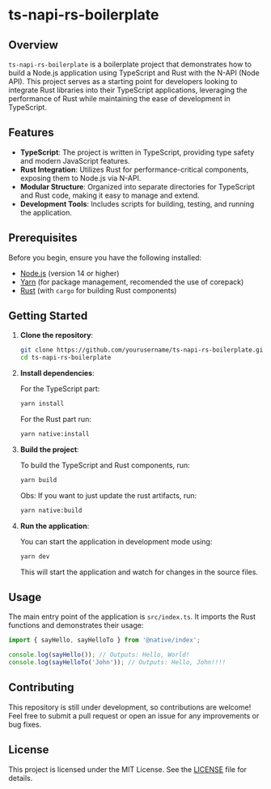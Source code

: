 # ts-napi-rs-boilerplate

## Overview

`ts-napi-rs-boilerplate` is a boilerplate project that demonstrates how to build a Node.js application using TypeScript and Rust with the N-API (Node API). This project serves as a starting point for developers looking to integrate Rust libraries into their TypeScript applications, leveraging the performance of Rust while maintaining the ease of development in TypeScript.

## Features

- **TypeScript**: The project is written in TypeScript, providing type safety and modern JavaScript features.
- **Rust Integration**: Utilizes Rust for performance-critical components, exposing them to Node.js via N-API.
- **Modular Structure**: Organized into separate directories for TypeScript and Rust code, making it easy to manage and extend.
- **Development Tools**: Includes scripts for building, testing, and running the application.

## Prerequisites

Before you begin, ensure you have the following installed:

- [Node.js](https://nodejs.org/) (version 14 or higher)
- [Yarn](https://yarnpkg.com/) (for package management, recomended the use of corepack)
- [Rust](https://www.rust-lang.org/) (with `cargo` for building Rust components)

## Getting Started

1. **Clone the repository**:

   ```bash
   git clone https://github.com/yourusername/ts-napi-rs-boilerplate.git
   cd ts-napi-rs-boilerplate
   ```

2. **Install dependencies**:

   For the TypeScript part:

   ```bash
   yarn install
   ```

   For the Rust part run:

   ```bash
   yarn native:install
   ```

3. **Build the project**:

   To build the TypeScript and Rust components, run:

   ```bash
   yarn build
   ```

   Obs: If you want to just update the rust artifacts, run:

   ```bash
   yarn native:build
   ```

4. **Run the application**:

   You can start the application in development mode using:

   ```bash
   yarn dev
   ```

   This will start the application and watch for changes in the source files.

## Usage

The main entry point of the application is `src/index.ts`. It imports the Rust functions and demonstrates their usage:

```typescript
import { sayHello, sayHelloTo } from '@native/index';

console.log(sayHello()); // Outputs: Hello, World!
console.log(sayHelloTo('John')); // Outputs: Hello, John!!!!
```

## Contributing

This repository is still under development, so contributions are welcome! Feel free to submit a pull request or open an issue for any improvements or bug fixes.

## License

This project is licensed under the MIT License. See the [LICENSE](LICENSE) file for details.
